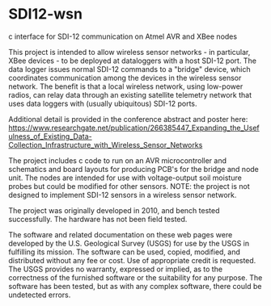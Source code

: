 # SDI12-wsn
c interface for SDI-12 communication on Atmel AVR and XBee nodes

This project is intended to allow wireless sensor networks - in particular, XBee devices - to be deployed at dataloggers with a host SDI-12 port. The data logger issues normal SDI-12 commands to a "bridge" device, which coordinates communication among the devices in the wireless sensor network. The benefit is that a local wireless network, using low-power radios, can relay data through an existing satellite telemetry network that uses data loggers with (usually ubiquitous) SDI-12 ports.

Additional detail is provided in the conference abstract and poster here:
https://www.researchgate.net/publication/266385447_Expanding_the_Usefulness_of_Existing_Data-Collection_Infrastructure_with_Wireless_Sensor_Networks

The project includes c code to run on an AVR microcontroller and schematics and board layouts for producing PCB's for the bridge and node unit. The nodes are intended for use with voltage-output soil moisture probes but could be modified for other sensors. NOTE: the project is not designed to implement SDI-12 sensors in a wireless sensor network. 

The project was originally developed in 2010, and bench tested successfully. The hardware has not been field tested. 

The software and related documentation on these web pages were developed by the U.S. Geological Survey (USGS) for use by the USGS in fulfilling its mission. The software can be used, copied, modified, and distributed without any fee or cost. Use of appropriate credit is requested. The USGS provides no warranty, expressed or implied, as to the correctness of the furnished software or the suitability for any purpose. The software has been tested, but as with any complex software, there could be undetected errors. 
